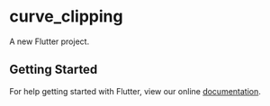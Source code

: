 # curve_clipping

A new Flutter project.

## Getting Started

For help getting started with Flutter, view our online
[documentation](https://flutter.io/).
